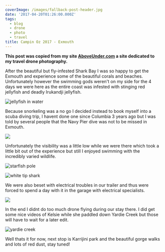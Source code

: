 ```yaml
---
coverImage: /images/fallback-post-header.jpg
date: '2017-04-20T01:26:00.000Z'
tags:
  - blog
  - drone
  - photo
  - travel
title: Campin Oz 2017 - Exmouth
---
```


**This post was copied from my site [AboveUnder.com](https://aboveunder.com) a site dedicated to my travel drone photography.**

After the beautiful but fly-infested Shark Bay I was so happy to get the Exmouth and experience some of the beautiful corals and beaches. Unfortunately however the swimming gods weren't on my side for the 4 days we were here as the entire coast was infested with stinging red jellyfish and deadly Irukandji jellyfish.

<!-- more -->

![jellyfish in water](//cdn.shopify.com/s/files/1/1830/7597/files/YDXJ0260_1024x1024.jpg?v=1492650703)

Because snorkeling was a no go I decided instead to book myself into a scuba diving trip, I havent done one since Columbia 3 years ago but I was told by several people that the Navy Pier dive was not to be missed in Exmouth.

![](//cdn.shopify.com/s/files/1/1830/7597/files/YDXJ0340_1024x1024.jpg?v=1492651257)

Unfortunately the visibility was a little low while we were there which took a little bit out of the experience but still I enjoyed swimming with the incredibly varied wildlife.

![starfish pole](//cdn.shopify.com/s/files/1/1830/7597/files/YDXJ0285_1024x1024.jpg?v=1492651337)

![white tip shark](//cdn.shopify.com/s/files/1/1830/7597/files/YDXJ0300_1024x1024.jpg?v=1492651376)

We were also beset with electrical troubles in our trailer and thus were forced to spend a day with it in the garage with electrical specialists.

![](//cdn.shopify.com/s/files/1/1830/7597/files/IMG_7422_1024x1024.JPG?v=1492651040)

In the end I didnt do too much drone flying during our stay there. I did get some nice videos of Kelsie while she paddled down Yardie Creek but those will have to wait for a later edit.

![yardie creek](//cdn.shopify.com/s/files/1/1830/7597/files/DJI_0521_1024x1024.jpg?v=1492651459)

Well thats it for now, next stop is Karrijini park and the beautiful gorge walks and lots of red dust, stay tuned!
